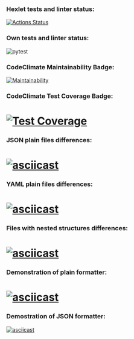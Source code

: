 ### Hexlet tests and linter status:
[![Actions Status](https://github.com/evisorexx/python-project-50/actions/workflows/hexlet-check.yml/badge.svg)](https://github.com/evisorexx/python-project-50/actions)
### Own tests and linter status:
![pytest](https://github.com/evisorexx/python-project-50/actions/workflows/test.yml/badge.svg)
### CodeClimate Maintainability Badge:
[![Maintainability](https://api.codeclimate.com/v1/badges/9ba9b2ef33e289af8e66/maintainability)](https://codeclimate.com/github/evisorexx/python-project-50/maintainability)
### CodeClimate Test Coverage Badge:
[![Test Coverage](https://api.codeclimate.com/v1/badges/9ba9b2ef33e289af8e66/test_coverage)](https://codeclimate.com/github/evisorexx/python-project-50/test_coverage)
=======
### JSON plain files differences:
[![asciicast](https://asciinema.org/a/IOqyg3rhsTxaWlGkivrvGbyo3.svg)](https://asciinema.org/a/IOqyg3rhsTxaWlGkivrvGbyo3)
=======
### YAML plain files differences:
[![asciicast](https://asciinema.org/a/pWApSFKZdE8WqMeLseT8Y6Ot4.svg)](https://asciinema.org/a/pWApSFKZdE8WqMeLseT8Y6Ot4)
=======
### Files with nested structures differences:
[![asciicast](https://asciinema.org/a/HKYsw7FTr5i2zLzCIoMnawei9.svg)](https://asciinema.org/a/HKYsw7FTr5i2zLzCIoMnawei9)
=======
### Demonstration of plain formatter:
[![asciicast](https://asciinema.org/a/RLSS8cztqhacqxf2YABvf3Ydg.svg)](https://asciinema.org/a/RLSS8cztqhacqxf2YABvf3Ydg)
=======
### Demostration of JSON formatter:
[![asciicast](https://asciinema.org/a/ZlIujAm5ioCQk50pFEWqdzzgY.svg)](https://asciinema.org/a/ZlIujAm5ioCQk50pFEWqdzzgY)
